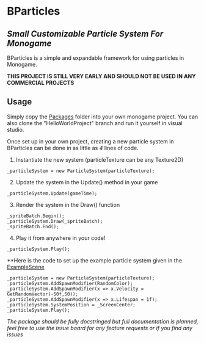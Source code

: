 # BParticles

## *Small Customizable Particle System For Monogame*

BParticles is a simple and expandable framework for using particles in Monogame.

**THIS PROJECT IS STILL VERY EARLY AND SHOULD NOT BE USED IN ANY COMMERCIAL PROJECTS**

## Usage

Simply copy the [Packages](Package) folder into your own monogame project. You can also clone the "HelloWorldProject" branch and run it yourself in visual studio.

Once set up in your own project, creating a new particle system in BParticles can be done in as little as *4* lines of code.

1) Instantiate the new system (particleTexture can be any Texture2D)
```
_particleSystem = new ParticleSystem(particleTexture);
```

2) Update the system in the Update() method in your game
```
_particleSystem.Update(gameTime);
```

3) Render the system in the Draw() function
```
_spriteBatch.Begin();
_particleSystem.Draw(_spriteBatch);
_spriteBatch.End();
```

4) Play it from anywhere in your code!
```
_particleSystem.Play();
```

**Here is the code to set up the example particle system given in the [ExampleScene](ExampleScene.cs)

```
_particleSystem = new ParticleSystem(particleTexture);
_particleSystem.AddSpawnModifier(RandomColor);
_particleSystem.AddSpawnModifier(x => x.Velocity = GetRandomVector(-50f,50));
_particleSystem.AddSpawnModifier(x => x.Lifespan = 1f);
_particleSystem.SystemPosition = _ScreenCenter;
_particleSystem.Play();
```

*The package should be fully docstringed but full documentation is planned, feel free to use the issue board for any feature requests or if you find any issues*